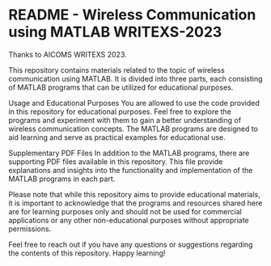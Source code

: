 
# README - Wireless Communication using MATLAB WRITEXS-2023
Thanks to AICOMS WRITEXS 2023.

This repository contains materials related to the topic of wireless communication using MATLAB. It is divided into three parts, each consisting of MATLAB programs that can be utilized for educational purposes.

Usage and Educational Purposes
You are allowed to use the code provided in this repository for educational purposes. Feel free to explore the programs and experiment with them to gain a better understanding of wireless communication concepts. The MATLAB programs are designed to aid learning and serve as practical examples for educational use.

Supplementary PDF Files
In addition to the MATLAB programs, there are supporting PDF files available in this repository. This file provide explanations and insights into the functionality and implementation of the MATLAB programs in each part. 

Please note that while this repository aims to provide educational materials, it is important to acknowledge that the programs and resources shared here are for learning purposes only and should not be used for commercial applications or any other non-educational purposes without appropriate permissions.

Feel free to reach out if you have any questions or suggestions regarding the contents of this repository. Happy learning!
